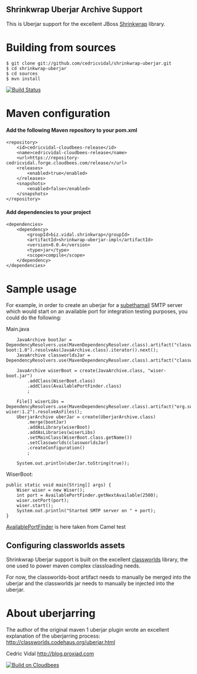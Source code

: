 Shrinkwrap Uberjar Archive Support
----------------------------------

This is Uberjar support for the excellent JBoss [Shrinkwrap](http://www.jboss.org/shrinkwrap/) library.

# Building from sources

	$ git clone git://github.com/cedricvidal/shrinkwrap-uberjar.git
	$ cd shrinkwrap-uberjar
	$ cd sources
	$ mvn install

[![Build Status](https://cedricvidal.ci.cloudbees.com/job/shrinkwrap-uberjar/badge/icon)](https://cedricvidal.ci.cloudbees.com/job/shrinkwrap-uberjar/)

# Maven configuration

#### Add the following Maven repository to your pom.xml

	<repository>
		<id>cedricvidal-cloudbees-release</id>
		<name>cedricvidal-cloudbees-release</name>
		<url>https://repository-cedricvidal.forge.cloudbees.com/release/</url>
		<releases>
			<enabled>true</enabled>
		</releases>
		<snapshots>
			<enabled>false</enabled>
		</snapshots>
	</repository>

#### Add dependencies to your project

	<dependencies>
		<dependency>
			<groupId>biz.vidal.shrinkwrap</groupId>
			<artifactId>shrinkwrap-uberjar-impl</artifactId>
			<version>0.0.4</version>
			<type>jar</type>
			<scope>compile</scope>
		</dependency>
	</dependencies>

# Sample usage

For example, in order to create an uberjar for a [subethamail](http://code.google.com/p/subethasmtp/) SMTP server which would start on an available port for integration testing purposes, you could do the following:

Main.java

		JavaArchive bootJar = DependencyResolvers.use(MavenDependencyResolver.class).artifact("classworlds:classworlds-boot:1.0").resolveAs(JavaArchive.class).iterator().next();
		JavaArchive classworldsJar = DependencyResolvers.use(MavenDependencyResolver.class).artifact("classworlds:classworlds:1.1").resolveAs(JavaArchive.class).iterator().next();

		JavaArchive wiserBoot = create(JavaArchive.class, "wiser-boot.jar")
			.addClass(WiserBoot.class)
			.addClass(AvailablePortFinder.class)
			;

		File[] wiserLibs = DependencyResolvers.use(MavenDependencyResolver.class).artifact("org.subethamail:subethasmtp-wiser:1.2").resolveAsFiles();
		UberjarArchive uberJar = create(UberjarArchive.class)
			.merge(bootJar)
			.addAsLibrary(wiserBoot)
			.addAsLibraries(wiserLibs)
			.setMainClass(WiserBoot.class.getName())
			.setClassworlds(classworldsJar)
			.createConfiguration()
			;

		System.out.println(uberJar.toString(true));

WiserBoot:

	public static void main(String[] args) {
		Wiser wiser = new Wiser();
		int port = AvailablePortFinder.getNextAvailable(2500);
		wiser.setPort(port);
		wiser.start();
		System.out.println("Started SMTP server on " + port);
	}

[AvailablePortFinder](http://grepcode.com/file/repo1.maven.org/maven2/org.apache.camel/camel-test/2.9.1/org/apache/camel/test/AvailablePortFinder.java) is here taken from Camel test

## Configuring classworlds assets

Shrinkwrap Uberjar support is built on the excellent [classworlds](http://classworlds.codehaus.org/) library, the one used to power maven complex classloading needs.

For now, the classworlds-boot artifact needs to manually be merged into the uberjar and the classworlds jar needs to manually be injected into the uberjar.

# About uberjarring

The author of the original maven 1 uberjar plugin wrote an excellent explanation of the uberjarring process:
http://classworlds.codehaus.org/uberjar.html

Cedric Vidal
http://blog.proxiad.com

[![Build on Cloudbees](http://web-static-cloudfront.s3.amazonaws.com/images/badges/BuiltOnDEV.png)](http://www.cloudbees.com/)
